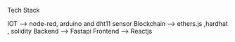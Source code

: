 
Tech Stack

IOT --> node-red, arduino and dht11 sensor
Blockchain --> ethers.js ,hardhat , solidity
Backend --> Fastapi
Frontend --> Reactjs

